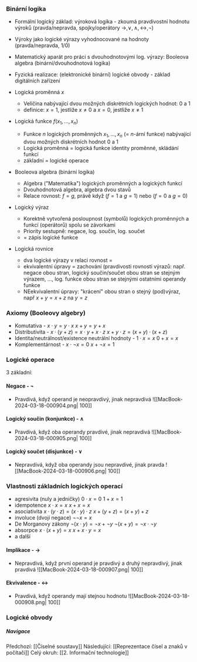 ### Binární logika
- Formální logický základ: výroková logika - zkoumá pravdivostní hodnotu výroků (pravda/nepravda, spojky/operátory $\rightarrow, \vee, \wedge, \leftrightarrow, \neg$)
- Výroky jako logické výrazy vyhodnocované na hodnoty (pravda/nepravda, $1/0$)
- Matematický aparát pro práci s dvouhodnotovými log. výrazy: Booleova algebra (binární/dvouhodnotová logika)
- Fyzická realizace: (elektronické binární) logické obvody - základ digitálních zařízení

- Logická proměnná $x$
	- Veličina nabývající dvou možných diskrétních logických hodnot: $0$ a $1$
	- definice: $x = 1$, jestliže $x \neq 0$ a $x = 0$, jestliže $x \neq 1$

- Logická funkce $f(x_{1}, ..., x_{n})$
	- Funkce $n$ logických proměnných $x_{1}, ..., x_{n}$ (= $n$-ární funkce) nabývající dvou možných diskrétních hodnot $0$ a $1$
	- Logická proměnná = logická funkce identity proměnné, skládání funkcí
	- základní = logické operace

- Booleova algebra (binární logika)
	- Algebra ("Matematika") logických proměnných a logických funkcí
	- Dvouhodnotová algebra, algebra dvou stavů
	- Relace rovnost: $f = g$, právě když $(f = 1$ a $g = 1)$ nebo $(f = 0$ a $g = 0)$

- Logický výraz
	- Korektně vytvořená posloupnost (symbolů) logických proměnných a funkcí (operátorů) spolu se závorkami
	- Priority sestupně: negace, log. součin, log. součet
	- = zápis logické funkce

- Logická rovnice
	- dva logické výrazy v relaci rovnost $=$
	- ekvivalentní úpravy = zachování (pravdivosti rovnosti výrazů: např. negace obou stran, logický součin/součet obou stran se stejným výrazem, ..., log. funkce obou stran se stejnými ostatními operandy funkce
	- NEekvivalentní úpravy: "krácení" obou stran o stejný (pod)výraz, např $x + y = x + z$ na $y = z$

### Axiomy (Booleovy algebry)
- Komutativa - $x \cdot y = y \cdot x$          $x + y = y + x$
- Distributivita - $x \cdot (y + z) = x \cdot y + x \cdot z$        $x + y \cdot z = (x + y) \cdot (x + z)$
- Identita/neutrálnost/existence neutrální hodnoty - $1 \cdot x = x$        $0 + x = x$
- Komplementárnost - $x \cdot \neg x = 0$         $x + \neg x = 1$

### Logické operace
3 základní:
#### Negace - $\neg$
- Pravdivá, když operand je neopravdivý, jinak nepravdivá
  ![[MacBook-2024-03-18-000904.png| 100]]

#### Logický součin (konjunkce) - $\wedge$
- Pravdivá, když oba operandy pravdivé, jinak nepravdivá
  ![[MacBook-2024-03-18-000905.png| 100]]

#### Logický součet (disjunkce) - $\vee$
- Nepravdivá, když oba operandy jsou nepravdivé, jinak pravda
  ![[MacBook-2024-03-18-000906.png| 100]]

### Vlastnosti základních logických operací
- agresivita (nuly a jedničky) $0 \cdot x = 0$       $1 + x = 1$
- idempotence $x \cdot x = x$     $x + x = x$
- asociativita $x \cdot (y \cdot z) = (x \cdot y) \cdot z$       $x + (y + z) = (x + y) + z$
- involuce (dvojí negace) $\neg \neg x = x$
- De Morganovy zákony $\neg (x \cdot y) = \neg x + \neg y$      $\neg (x + y) = \neg x \cdot \neg y$
- absorpce $x \cdot (x + y) = x$      $x + x \cdot y = x$
- a další

#### Implikace - $\rightarrow$
- Nepravdivá, když první operand je pravdivý a druhý nepravdivý, jinak pravdivá
  ![[MacBook-2024-03-18-000907.png| 100]]

#### Ekvivalence - $\leftrightarrow$
- Pravdivá, když operandy mají stejnou hodnotu
  ![[MacBook-2024-03-18-000908.png| 100]]


### Logické obvody

##### Navigace
Předchozí:  [[Číselné soustavy]]
Následující: [[Reprezentace čísel a znaků v počítači]]
Celý okruh: [[2. Informační technologie]]